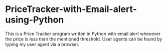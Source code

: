 # PriceTracker-with-Email-alert-using-Python
This is a Price Tracker program written in Python with email alert whenever the price is less than the mentioned threshold.
User agents can be found by typing my user agent via a browser.
